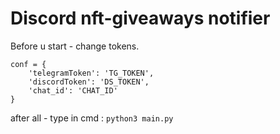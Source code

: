 # Discord nft-giveaways notifier

Before u start - change tokens.

    conf = {
        'telegramToken': 'TG_TOKEN',
        'discordToken': 'DS_TOKEN',
        'chat_id': 'CHAT_ID'
    }

after all - type in cmd : 
`python3 main.py`